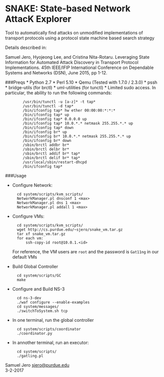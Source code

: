 SNAKE: State-based Network AttacK Explorer
==========================================

Tool to automatically find attacks on unmodified implementations of transport protocols using a protocol state machine based search strategy

Details described in:

Samuel Jero, Hyojeong Lee, and Cristina Nita-Rotaru. Leveraging State Information for Automated Attack Discovery in Transport Protocol Implementations. 45th IEEE/IFIP International Conference on Dependable Systems and Networks (DSN), June 2015, pp 1-12.

###Preqs
	* Python 2.7
	* Perl 5.10
	* Qemu (Tested with 1.7.0 / 2.3.0)
	* pssh
	* bridge-utils (for brctl)
	* uml-utilities (for tunctl)
	* Limited sudo access. In particular, the ability to run the following commands:

			/usr/bin/tunctl -u [a-z]* -t tap*
			/usr/bin/tunctl -d tap*
			/bin/ifconfig tap* hw ether 00:00:00:*:*:*
			/bin/ifconfig tap* up
			/bin/ifconfig tap* 0.0.0.0 up
			/bin/ifconfig tap* 10.0.*.* netmask 255.255.*.* up
			/bin/ifconfig tap* down
			/bin/ifconfig br* up
			/bin/ifconfig br* 10.0.*.* netmask 255.255.*.* up
			/bin/ifconfig br* down
			/sbin/brctl addbr br*
			/sbin/brctl delbr br*
			/sbin/brctl addif br* tap*
			/sbin/brctl delif br* tap*
			/usr/local/sbin/restart-dhcpd
			/bin/ifconfig tap*

###Usage
* Configure Network:

		cd system/scripts/kvm_scripts/
		NetworkManager.pl dnsconf 1 <max>
		NetworkManager.pl dns 1 <max>
		NetworkManager.pl addall 1 <max>

* Configure VMs:

		cd system/scripts/kvm_scripts/
		wget http://cs.purdue.edu/~sjero/snake_vm.tar.gz
		tar xf snake_vm.tar.gz
		for each vm:
			ssh-copy-id root@10.0.1.<id>

	For reference, the VM users are `root` and the password is `Gat11ng` in our default VMs

* Build Global Controller

		cd system/scripts/GC
		make

* Configure and Build NS-3

		cd ns-3-dev
		./waf configure --enable-examples
		cd system/messages/
		./switchToSystem.sh tcp

* In one terminal, run the global controller

		cd system/scripts/coordinator
		./coordinator.py

* In annother terminal, run an executor:

		cd system/scripts/
		./gatling.pl


Samuel Jero <sjero@purdue.edu>  
3-2-2017
